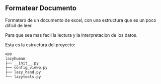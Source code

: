 ## Formatear Documento

Formatero de un documento de excel, con una estructura que es un poco  
dificil de leer.  

Para que sea mas facil la lectura y la interpretacion de los datos.  

Esta es la estructura del proyecto:  

```bash
app
lazyhuman
├── __init__.py
├── config_viewp.py
├── lazy_hand.py
└── lazytools.py

```


